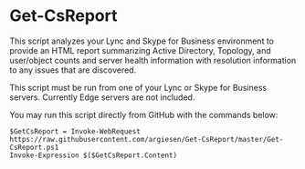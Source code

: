# Get-CsReport

This script analyzes your Lync and Skype for Business environment to provide an HTML report summarizing Active Directory, Topology, and user/object counts and server health information with resolution information to any issues that are discovered.

This script must be run from one of your Lync or Skype for Business servers. Currently Edge servers are not included.

You may run this script directly from GitHub with the commands below:
```
$GetCsReport = Invoke-WebRequest https://raw.githubusercontent.com/argiesen/Get-CsReport/master/Get-CsReport.ps1
Invoke-Expression $($GetCsReport.Content)
```
